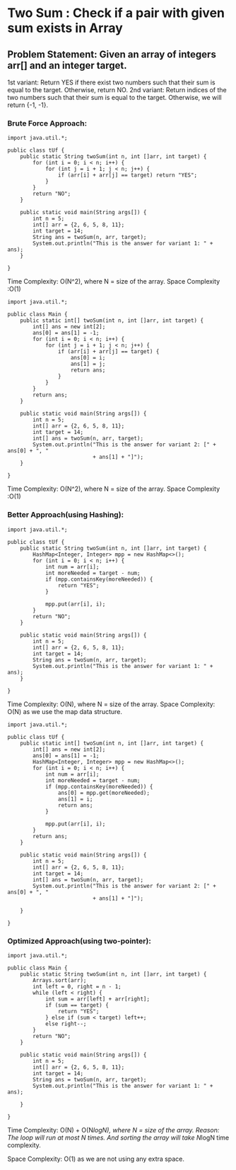# Two Sum : Check if a pair with given sum exists in Array

## Problem Statement: Given an array of integers arr[] and an integer target.
1st variant: Return YES if there exist two numbers such that their sum is equal to the target. Otherwise, return NO.
2nd variant: Return indices of the two numbers such that their sum is equal to the target. Otherwise, we will return {-1, -1}.

### Brute Force Approach:
```
import java.util.*;

public class tUf {
    public static String twoSum(int n, int []arr, int target) {
        for (int i = 0; i < n; i++) {
            for (int j = i + 1; j < n; j++) {
                if (arr[i] + arr[j] == target) return "YES";
            }
        }
        return "NO";
    }

    public static void main(String args[]) {
        int n = 5;
        int[] arr = {2, 6, 5, 8, 11};
        int target = 14;
        String ans = twoSum(n, arr, target);
        System.out.println("This is the answer for variant 1: " + ans);
    }

}
```
Time Complexity: O(N^2), where N = size of the array.
Space Complexity :O(1)


```
import java.util.*;

public class Main {
    public static int[] twoSum(int n, int []arr, int target) {
        int[] ans = new int[2];
        ans[0] = ans[1] = -1;
        for (int i = 0; i < n; i++) {
            for (int j = i + 1; j < n; j++) {
                if (arr[i] + arr[j] == target) {
                    ans[0] = i;
                    ans[1] = j;
                    return ans;
                }
            }
        }
        return ans;
    }

    public static void main(String args[]) {
        int n = 5;
        int[] arr = {2, 6, 5, 8, 11};
        int target = 14;
        int[] ans = twoSum(n, arr, target);
        System.out.println("This is the answer for variant 2: [" + ans[0] + ", "
                           + ans[1] + "]");
    }

}
```
Time Complexity: O(N^2), where N = size of the array.
Space Complexity :O(1)

### Better Approach(using Hashing): 
```
import java.util.*;

public class tUf {
    public static String twoSum(int n, int []arr, int target) {
        HashMap<Integer, Integer> mpp = new HashMap<>();
        for (int i = 0; i < n; i++) {
            int num = arr[i];
            int moreNeeded = target - num;
            if (mpp.containsKey(moreNeeded)) {
                return "YES";
            }

            mpp.put(arr[i], i);
        }
        return "NO";
    }

    public static void main(String args[]) {
        int n = 5;
        int[] arr = {2, 6, 5, 8, 11};
        int target = 14;
        String ans = twoSum(n, arr, target);
        System.out.println("This is the answer for variant 1: " + ans);
    }

}
```
Time Complexity: O(N), where N = size of the array.
Space Complexity: O(N) as we use the map data structure.

```
import java.util.*;

public class tUf {
    public static int[] twoSum(int n, int []arr, int target) {
        int[] ans = new int[2];
        ans[0] = ans[1] = -1;
        HashMap<Integer, Integer> mpp = new HashMap<>();
        for (int i = 0; i < n; i++) {
            int num = arr[i];
            int moreNeeded = target - num;
            if (mpp.containsKey(moreNeeded)) {
                ans[0] = mpp.get(moreNeeded);
                ans[1] = i;
                return ans;
            }

            mpp.put(arr[i], i);
        }
        return ans;
    }

    public static void main(String args[]) {
        int n = 5;
        int[] arr = {2, 6, 5, 8, 11};
        int target = 14;
        int[] ans = twoSum(n, arr, target);
        System.out.println("This is the answer for variant 2: [" + ans[0] + ", "
                           + ans[1] + "]");

    }

}

```


### Optimized Approach(using two-pointer): 
```
import java.util.*;

public class Main {
    public static String twoSum(int n, int []arr, int target) {
        Arrays.sort(arr);
        int left = 0, right = n - 1;
        while (left < right) {
            int sum = arr[left] + arr[right];
            if (sum == target) {
                return "YES";
            } else if (sum < target) left++;
            else right--;
        }
        return "NO";
    }

    public static void main(String args[]) {
        int n = 5;
        int[] arr = {2, 6, 5, 8, 11};
        int target = 14;
        String ans = twoSum(n, arr, target);
        System.out.println("This is the answer for variant 1: " + ans);

    }

} 
```
Time Complexity: O(N) + O(N*logN), where N = size of the array.
Reason: The loop will run at most N times. And sorting the array will take N*logN time complexity.

Space Complexity: O(1) as we are not using any extra space.










